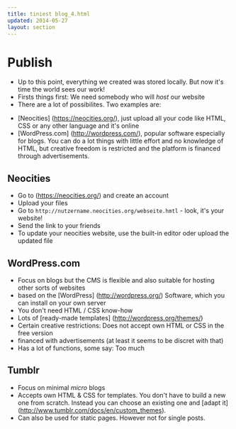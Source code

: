 ```yaml
---
title: tiniest blog_4.html
updated: 2014-05-27
layout: section
---
```


# Publish

* Up to this point, everything we created was stored locally. But now it's time the world sees our work!
* Firsts things first: We need somebody who will *host* our website
* There are a lot of possibilites. Two examples are:
 - [Neocities] (https://neocities.org/), just upload all your code like HTML, CSS or any other language and it's online
 - [WordPress.com] (http://wordpress.com/), popular software especially for blogs. You can do a lot things with little effort and no knowledge of HTML, but creative freedom is restricted and the platform is financed through advertisements.
 
## Neocities

* Go to (https://neocities.org/) and create an account
* Upload your files
* Go to `http://nutzername.neocities.org/webseite.hmtl` -  look, it's your website!
* Send the link to your friends
* To update your neocities website, use the built-in editor oder upload the updated file 

## WordPress.com

* Focus on blogs but the CMS is flexible and also suitable for hosting other sorts of websites
* based on the [WordPress] (http://wordpress.org/) Software, which you can install on your own server
* You don't need HTML / CSS know-how
* Lots of [ready-made templates] (http://wordpress.org/themes/)
* Certain creative restrictions: Does not accept own HTML or CSS in the free version
* financed with advertisements (at least it seems to be discret with that)
* Has a lot of functions, some say: Too much

## Tumblr

* Focus on minimal *micro* blogs
* Accepts own HTML & CSS for templates. You don't have to build a new one from scratch. Instead you can choose an existing one and [adapt it] (http://www.tumblr.com/docs/en/custom_themes).
* Can also be used for static pages. However not for single posts.


